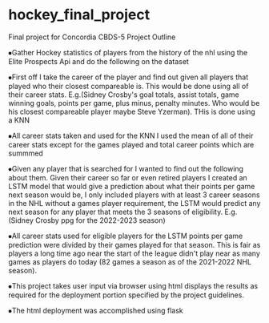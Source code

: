 # hockey_final_project
Final project for Concordia CBDS-5
Project Outline

⦁Gather Hockey statistics of players from the history of the nhl using the Elite Prospects Api and do the following on the dataset


⦁First off I take the career of the player and find out given all players that played who their closest compareable is. This would be done using all of their career stats. E.g.(Sidney Crosby's goal totals, assist totals, game winning goals, points per game, plus minus, penalty minutes. Who would be his closest compareable player maybe Steve Yzerman). THis is done using a KNN

⦁All career stats taken and used for the KNN I used the mean of all of their career stats except for the games played and total career points which are summmed

⦁Given any player that is searched for I wanted to find out the following about them. Given their career so far or even retired players I created an LSTM model that would give a prediction about what their points per game next season would be, I only included players with at least 3 career seasons in the NHL without a games player requirement, the LSTM would predict any next season for any player that meets the 3 seasons of eligibility. E.g.(Sidney Crosby ppg for the 2022-2023 season)


⦁All career stats used for eligible players for the LSTM points per game prediction were divided by their games played for that season. This is fair as players a long time ago near the start of the league didn't play near as many games as players do today (82 games a season as of the 2021-2022 NHL season).


⦁This project takes user input via browser using html displays the results as required for the deployment portion specified by the project guidelines.


⦁The html deployment was accomplished using flask 



